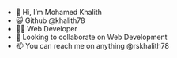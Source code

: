 - 👋 Hi, I’m Mohamed Khalith
- 😺 Github @khalith78
- 👨‍💻 Web Developer
- 💞 Looking to collaborate on Web Development
- 📫 You can reach me on anything @rskhalith78

<!---
khalith78/khalith78 is a ✨ special ✨ repository because its `README.md` (this file) appears on your GitHub profile.
You can click the Preview link to take a look at your changes.
--->
